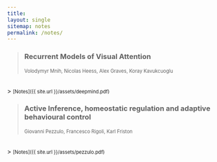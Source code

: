 ```yaml
---
title: 
layout: single
sitemap: notes
permalink: /notes/
---
```


> ### Recurrent Models of Visual Attention
> <span style="font-size:0.8em;"> Volodymyr Mnih, Nicolas Heess, Alex Graves, Koray Kavukcuoglu </span>
<br>
> <span style="font-size:0.8em;"> [Notes]({{ site.url }}/assets/deepmind.pdf) </span>

> ### Active Inference, homeostatic regulation and adaptive behavioural control
> <span style="font-size:0.8em;"> Giovanni Pezzulo, Francesco Rigoli, Karl Friston </span>
<br>
> <span style="font-size:0.8em;"> [Notes]({{ site.url }}/assets/pezzulo.pdf) </span>